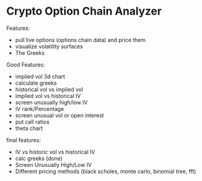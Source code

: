 # Crypto Option Chain Analyzer

Features:
- pull live options (options chain data) and price them
- visualize volatility surfaces
- The Greeks


Good Features:
- implied vol 3d chart
- calculate greeks
- historical vol vs implied vol
- implied vol vs historical IV 
- screen unusually high/low IV
- IV rank/Percentage
- screen unusual vol or open interest
- put call ratios
- theta chart

final features:
- IV vs historic vol vs historical IV 
- calc greeks (done)
- Screen Unusually High/Low IV
- Different pricing methods (black scholes, monte carlo, binomial tree, fft)